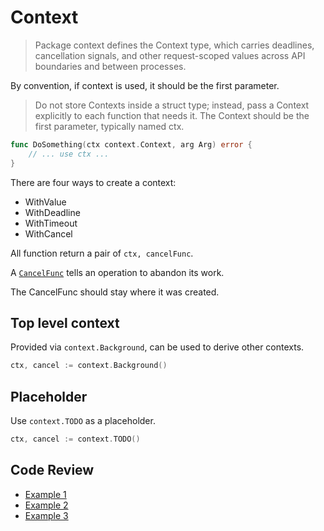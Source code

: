 # Context

> Package context defines the Context type, which carries deadlines,
> cancellation signals, and other request-scoped values across API boundaries
> and between processes.

By convention, if context is used, it should be the first parameter.

> Do not store Contexts inside a struct type; instead, pass a Context explicitly
> to each function that needs it. The Context should be the first parameter,
> typically named ctx.


```go
func DoSomething(ctx context.Context, arg Arg) error {
	// ... use ctx ...
}
```

There are four ways to create a context:

* WithValue
* WithDeadline
* WithTimeout
* WithCancel

All function return a pair of `ctx, cancelFunc`.

A [`CancelFunc`](https://golang.org/pkg/context/#CancelFunc) tells an operation to abandon its work.

The CancelFunc should stay where it was created.

## Top level context

Provided via `context.Background`, can be used to derive other contexts.

```go
ctx, cancel := context.Background()
```

## Placeholder

Use `context.TODO` as a placeholder.

```go
ctx, cancel := context.TODO()
```

## Code Review

* [Example 1](example1/main.go)
* [Example 2](example2/main.go)
* [Example 3](example3/main.go)
